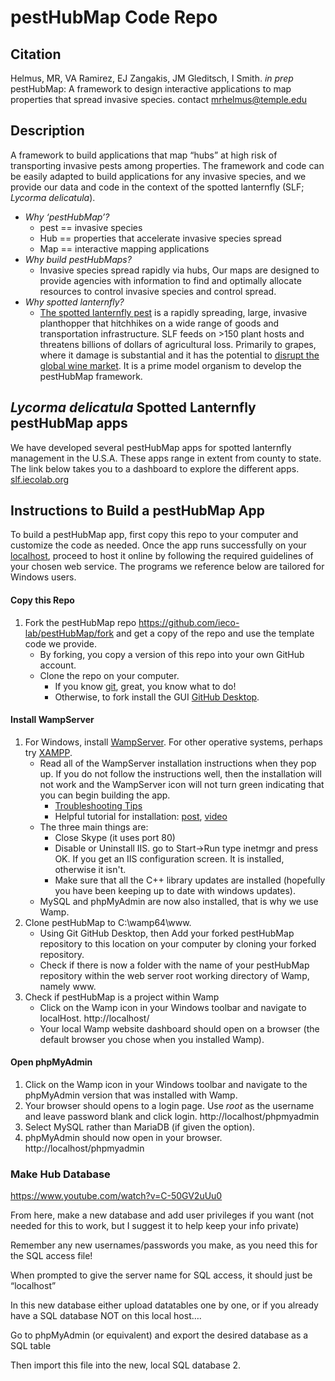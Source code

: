# pestHubMap Code Repo

<!-- badges: start -->
<!-- badges: end -->

## Citation

Helmus, MR, VA Ramirez, EJ Zangakis, JM Gleditsch, I Smith. *in prep* pestHubMap: A framework to design
interactive applications to map properties that spread invasive species. contact mrhelmus@temple.edu

## Description

A framework to build applications that map “hubs” at high risk of
transporting invasive pests among properties. The framework and code can
be easily adapted to build applications for any invasive species, and we provide our
data and code in the context of the spotted lanternfly (SLF; *Lycorma
delicatula*).

-   *Why ‘pestHubMap’?*
    -   pest == invasive species
    -   Hub == properties that accelerate invasive species spread
    -   Map == interactive mapping applications
-   *Why build pestHubMaps?*
    -   Invasive species spread rapidly via hubs, Our maps are designed to provide agencies with information to find and optimally allocate resources to control invasive species and control spread.
-   *Why spotted lanternfly?*
    -    [The spotted lanternfly pest](https://en.wikipedia.org/wiki/Spotted_lanternfly) is a rapidly spreading, large, invasive planthopper that hitchhikes on a wide range of goods and transportation infrastructure. SLF feeds on &gt;150 plant hosts and threatens billions of dollars of agricultural loss. Primarily to grapes, where it damage is substantial and it has the potential to [disrupt the global wine market](https://www.nature.com/articles/s42003-022-03580-w). It is a prime model organism to develop the pestHubMap framework. 

## *Lycorma delicatula* Spotted Lanternfly pestHubMap apps

We have developed several pestHubMap apps for spotted lanternfly management in the U.S.A. These apps range in extent from county to state. The link below takes you to a dashboard to explore the different apps.
[slf.iecolab.org](https://iecolab.org/slfDashboard/pestHubMap.html)

## Instructions to Build a pestHubMap App

To build a pestHubMap app, first copy this repo to your computer and customize the code as needed. Once the app runs successfully on your [localhost](https://en.wikipedia.org/wiki/Localhost), proceed to host it online by following the required guidelines of your chosen web service. The programs we reference below are tailored for Windows users.

#### Copy this Repo
1. Fork the pestHubMap repo https://github.com/ieco-lab/pestHubMap/fork and get a copy of the repo and use the template code we provide.
    -   By forking, you copy a version of this repo into your own GitHub account. 
    -   Clone the repo on your computer.
        - If you know [git](https://git-scm.com/), great, you know what to do!
        - Otherwise, to fork install the GUI [GitHub Desktop](https://docs.github.com/en/desktop/installing-and-configuring-github-desktop/overview/getting-started-with-github-desktop).  
  
#### Install WampServer
1.  For Windows, install [WampServer](https://sourceforge.net/projects/wampserver/files/latest/download). For other operative systems, perhaps try [XAMPP](https://www.apachefriends.org/).
    -   Read all of the WampServer installation instructions when they pop up. If you do not follow the instructions well, then the installation will not work and the WampServer icon will not turn green indicating that you can begin building the app.
        -   [Troubleshooting Tips](http://forum.wampserver.com/read.php?2,134915)
        -   Helpful tutorial for installation: [post](https://themescode.com/install-wamp-server-windows-10/), [video](https://www.youtube.com/watch?v=7gMplrbDZJs)
    -   The three main things are:
        -   Close Skype (it uses port 80)
        -   Disable or Uninstall IIS. go to Start->Run type inetmgr and press OK. If you get an IIS configuration screen. It is installed, otherwise it isn't. 
        -   Make sure that all the C++ library updates are installed (hopefully you have been keeping up to date with windows updates).
    -   MySQL and phpMyAdmin are now also installed, that is why we use Wamp.
2.  Clone pestHubMap to C:\wamp64\www.
    -   Using Git GitHub Desktop, then Add your forked pestHubMap repository to this location on your computer by cloning your forked repository.
    -   Check if there is now a folder with the name of your pestHubMap repository within the web server root working directory of Wamp, namely www.
3. Check if pestHubMap is a project within Wamp
    -   Click on the Wamp icon in your Windows toolbar and navigate to localHost. http://localhost/
    -   Your local Wamp website dashboard should open on a browser (the default browser you chose when you installed Wamp).

#### Open phpMyAdmin

1.  Click on the Wamp icon in your Windows toolbar and navigate to the phpMyAdmin version that was installed with Wamp.
2.  Your browser should opens to a login page. Use *root* as the username and leave password blank and click login.  http://localhost/phpmyadmin
3.  Select MySQL rather than MariaDB (if given the option).
4.  phpMyAdmin should now open in your browser.  http://localhost/phpmyadmin

### Make Hub Database

https://www.youtube.com/watch?v=C-50GV2uUu0

From here, make a new database and add user privileges if you want (not needed for this to work, but I suggest it to help keep your info private) 

Remember any new usernames/passwords you make, as you need this for the SQL access file! 

When prompted to give the server name for SQL access, it should just be “localhost” 

In this new database either upload datatables one by one, or if you already have a SQL database NOT on this local host…. 

Go to phpMyAdmin (or equivalent) and export the desired database as a SQL table 

Then import this file into the new, local SQL database 
2.  
